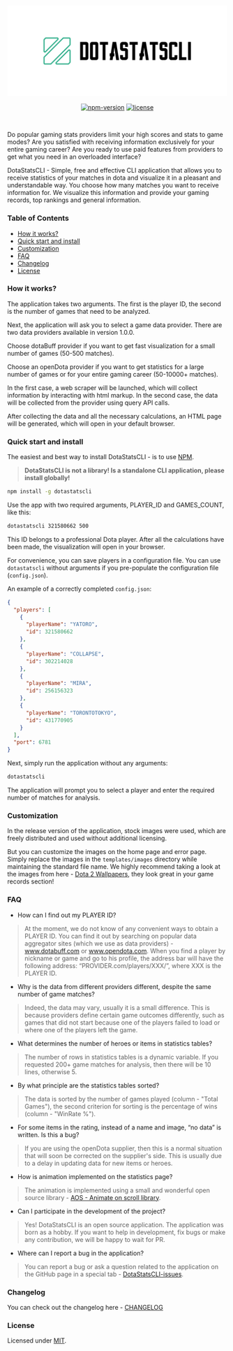 <div align="center"> 
    <a href="https://github.com/ddgryaz/dotaStatsCLI">
        <img
            src="docs/logo.png"
            width="800"
            height="auto"
        />
    </a>
</div>

<div align="center">

[![npm-version](https://img.shields.io/npm/v/dotastatscli?color=%2335b18e)](https://www.npmjs.com/package/dotastatscli)
[![license](https://img.shields.io/npm/l/dotastatscli?color=blue)](https://github.com/ddgryaz/dotaStatsCLI?#LICENSE)

</div>

<br />

Do popular gaming stats providers limit your high scores and stats to game modes?
Are you satisfied with receiving information exclusively for your entire gaming career?
Are you ready to use paid features from providers to get what you need in an
overloaded interface?  

DotaStatsCLI - Simple, free and effective CLI application that allows you to receive
statistics of your matches in dota and visualize it in a pleasant and understandable way.
You choose how many matches you want to receive information for.
We visualize this information and provide your gaming records, top rankings and
general information.

### Table of Contents

- [How it works?](#how-it-works)
- [Quick start and install](#quick-start-and-install)
- [Customization](#customization)
- [FAQ](#FAQ)
- [Changelog](#Changelog)
- [License](#license)

### How it works?

The application takes two arguments. The first is the player ID, the second is 
the number of games that need to be analyzed.  

Next, the application will ask you to select a game data provider.
There are two data providers available in version 1.0.0.  

Choose dotaBuff provider if you want to get fast visualization for a small number of 
games (50-500 matches).  

Choose an openDota provider if you want to get statistics for a large number of 
games or for your entire gaming career (50-10000+ matches).  

In the first case, a web scraper will be launched, 
which will collect information by interacting with html markup.
In the second case, the data will be collected from the provider using query API calls.  

After collecting the data and all the necessary calculations, 
an HTML page will be generated, which will open in your default browser.

### Quick start and install

The easiest and best way to install DotaStatsCLI - is to use [NPM](https://docs.npmjs.com/about-npm).

> **DotaStatsCLI is not a library! Is a standalone CLI application, please install globally!**

```sh
npm install -g dotastatscli
```

Use the app with two required arguments, PLAYER_ID and GAMES_COUNT, like this:

```sh
dotastatscli 321580662 500
```

This ID belongs to a professional Dota player. 
After all the calculations have been made, the visualization will open in your browser.  

For convenience, you can save players in a configuration file.
You can use ```dotastatscli``` without arguments if you pre-populate the configuration file (```config.json```).   

An example of a correctly completed ```config.json```:

```json
{
  "players": [
    {
      "playerName": "YATORO",
      "id": 321580662
    },
    {
      "playerName": "COLLAPSE",
      "id": 302214028
    },
    {
      "playerName": "MIRA",
      "id": 256156323
    },
    {
      "playerName": "TORONTOTOKYO",
      "id": 431770905
    }
  ],
  "port": 6781
}
```

Next, simply run the application without any arguments:

```sh
dotastatscli
```

The application will prompt you to select a player and enter 
the required number of matches for analysis.


### Customization

In the release version of the application, stock images were used, which are freely
distributed and used without additional licensing.  

But you can customize the images on the home page and error page.
Simply replace the images in the `templates/images`
directory while maintaining the standard file name. We highly recommend taking
a look at the images from here - [Dota 2 Wallpapers](https://www.wallpaperflare.com/search?wallpaper=dota+2), 
they look great in your game records section!

### FAQ

* How can I find out my PLAYER ID?

> At the moment, we do not know of any convenient ways to obtain a PLAYER ID. 
> You can find it out by searching on popular data aggregator sites 
> (which we use as data providers) - www.dotabuff.com or www.opendota.com. 
> When you find a player by nickname or game and go to his profile, 
> the address bar will have the following address: “PROVIDER.com/players/XXX/”, 
> where XXX is the PLAYER ID.

* Why is the data from different providers different, despite the same number of game matches?  

> Indeed, the data may vary, usually it is a small difference. 
> This is because providers define certain game outcomes differently, 
> such as games that did not start because one of the players 
> failed to load or where one of the players left the game.

* What determines the number of heroes or items in statistics tables?

> The number of rows in statistics tables is a dynamic variable. 
> If you requested 200+ game matches for analysis, 
> then there will be 10 lines, otherwise 5.

* By what principle are the statistics tables sorted?

> The data is sorted by the number of games played (column - "Total Games"), 
> the second criterion for sorting is the percentage of wins (column - "WinRate %").

* For some items in the rating, instead of a name and image, “no data” is written. Is this a bug?  

> If you are using the openDota supplier, then this is a normal situation
> that will soon be corrected on the supplier's side. 
> This is usually due to a delay in updating data for new items or heroes.

* How is animation implemented on the statistics page?

> The animation is implemented using a small 
> and wonderful open source library - [AOS - Animate on scroll library](https://github.com/michalsnik/aos).

* Can I participate in the development of the project?

> Yes! DotaStatsCLI is an open source application. 
> The application was born as a hobby. If you want to help in development, 
> fix bugs or make any contribution, we will be happy to wait for PR.

* Where can I report a bug in the application?

> You can report a bug or ask a question related to the application
> on the GitHub page in a special tab - [DotaStatsCLI-issues](https://github.com/ddgryaz/dotaStatsCLI/issues).

### Changelog

You can check out the changelog here - [CHANGELOG](https://github.com/ddgryaz/dotaStatsCLI/blob/master/CHANGELOG.md)

### License

Licensed under [MIT](./LICENSE).